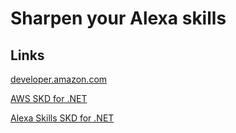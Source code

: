 # Sharpen your Alexa skills

## Links

[developer.amazon.com](http://developer.amazon.com)

[AWS SKD for .NET](https://aws.amazon.com/sdk-for-net/)

[Alexa Skills SKD for .NET](https://github.com/timheuer/alexa-skills-dotnet)